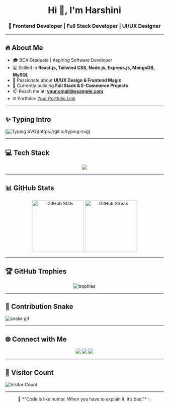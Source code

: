 <!-- Stylish GitHub Profile README for Harshini -->

<h1 align="center">Hi 👋, I'm Harshini</h1>
<h3 align="center">🚀 Frontend Developer | Full Stack Developer | UI/UX Designer</h3>

---

## 🔥 About Me  
- 🎓 BCA Graduate | Aspiring Software Developer  
- 💻 Skilled in **React.js, Tailwind CSS, Node.js, Express.js, MongoDB, MySQL**  
- 🎨 Passionate about **UI/UX Design & Frontend Magic**  
- 🌱 Currently building **Full Stack & E-Commerce Projects**  
- 📫 Reach me at: **your.email@example.com**  
- 🌐 Portfolio: [Your Portfolio Link](#)  

---

## ✨ Typing Intro
[![Typing SVG](https://readme-typing-svg.herokuapp.com?font=Fira+Code&duration=3000&pause=500&color=36BCF7&width=435&lines=Hi%2C+I'm+Harshini!;Frontend+Developer+%7C+UI%2FUX+Designer;Full+Stack+Developer;Turning+Ideas+Into+Code!)](https://git.io/typing-svg)

---

## 💻 Tech Stack
<p align="center">
  <img src="https://skillicons.dev/icons?i=html,css,js,react,tailwind,nodejs,express,mongodb,mysql,python,git,github,figma" />
</p>

---

## 📊 GitHub Stats
<p align="center">
  <img src="https://github-readme-stats.vercel.app/api?username=Harshini&show_icons=true&theme=radical" alt="GitHub Stats" height="165"/>
  <img src="https://github-readme-streak-stats.herokuapp.com/?user=Harshini&theme=radical" alt="GitHub Streak" height="165"/>
</p>

---

## 🏆 GitHub Trophies
<p align="center">
  <img src="https://github-profile-trophy.vercel.app/?username=Harshini&theme=darkhub&margin-w=10&margin-h=10&column=7" alt="trophies"/>
</p>

---

## 🐍 Contribution Snake
![snake gif](https://github.com/Harshini/Harshini/blob/output/github-contribution-grid-snake.svg)

---

## 🌐 Connect with Me
<p align="center">
  <a href="https://www.linkedin.com/in/yourlinkedin" target="_blank">
    <img src="https://img.shields.io/badge/LinkedIn-blue?style=for-the-badge&logo=linkedin&logoColor=white"/>
  </a>
  <a href="https://github.com/Harshini" target="_blank">
    <img src="https://img.shields.io/badge/GitHub-black?style=for-the-badge&logo=github&logoColor=white"/>
  </a>
  <a href="mailto:your.email@example.com" target="_blank">
    <img src="https://img.shields.io/badge/Email-D14836?style=for-the-badge&logo=gmail&logoColor=white"/>
  </a>
</p>

---

## 👀 Visitor Count
![Visitor Count](https://komarev.com/ghpvc/?username=Harshini&style=for-the-badge&color=blue)

---

<p align="center">
  🚀 *"Code is like humor. When you have to explain it, it’s bad."* 💡  
</p>
